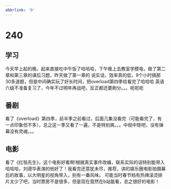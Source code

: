 ```yaml
---
abbrlink: '0'
---
```

# 240

## 学习

今天早上起的晚，起来直接吃中午饭了哈哈哈，下午晚上去教室学模电，做了第二章和第三章的课后习题，昨天做了第一章的
说实话，效率真的低，9个小时搞那30多道题，但是中间确实玩了好长时间，把overload第四季给看完了哈哈哈
英语六级不准备复习了，今年不过明年再战吧，反正都还要刷分。。。呃呃呃

## 番剧

看了《overload》第四季，前半季之前看过，后面几集没看完（可能看完了，有一点印象但不多），总之这一季又看了一遍，不是特别爽。。。中规中矩吧，没有弹幕没有灵魂。。。

## 电影

看了《红毯先生》，这个电影好看啊!根据真实事件改编，联系实际的话特别能带入哈哈哈，刘德华表演的他好了！我看完还意犹未尽，推荐，讲的娱乐圈电影拍摄幕后的故事，以大明星的视角带入，别有一番风味。
可能当时春节档有热辣滚烫排片太少了吧，当时票房不是很多，但是现在竟然在b站能看，总之很好的电影！
